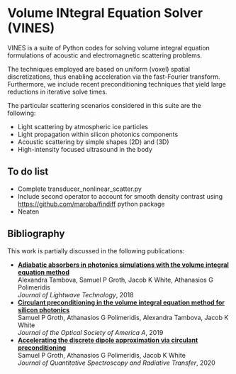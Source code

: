 # **V**olume **IN**tegral **E**quation **S**olver (**VINES**) 

VINES is a suite of Python codes for solving volume integral equation formulations of acoustic and electromagnetic scattering problems.

The techniques employed are based on uniform (voxel) spatial discretizations, thus enabling acceleration via the fast-Fourier transform. Furthermore, we include recent preconditioning techniques that yield large reductions in iterative solve times.

The particular scattering scenarios considered in this suite are the following:

* Light scattering by atmospheric ice particles
* Light propagation within silicon photonics components
* Acoustic scattering by simple shapes (2D) and (3D)
* High-intensity focused ultrasound in the body

## To do list
* Complete transducer_nonlinear_scatter.py 
* Include second operator to account for smooth density contrast using
https://github.com/maroba/findiff python package
* Neaten

## Bibliography
This work is partially discussed in the following publications:
* [**Adiabatic absorbers in photonics simulations with the volume integral equation method**](https://ieeexplore.ieee.org/abstract/document/8369129)<br>
Alexandra Tambova, Samuel P Groth, Jacob K White, Athanasios G Polimeridis<br>
*Journal of Lightwave Technology*, 2018
* [**Circulant preconditioning in the volume integral equation method for silicon photonics**](https://www.osapublishing.org/abstract.cfm?uri=josaa-36-6-1079)<br>
Samuel P Groth, Athanasios G Polimeridis, Alexandra Tambova, Jacob K White<br>
*Journal of the Optical Society of America A*, 2019
* [**Accelerating the discrete dipole approximation via circulant preconditioning**](https://www.sciencedirect.com/science/article/pii/S0022407319302080)<br>
Samuel P Groth, Athanasios G Polimeridis, Jacob K White<br>
*Journal of Quantitative Spectroscopy and Radiative Transfer*, 2020


